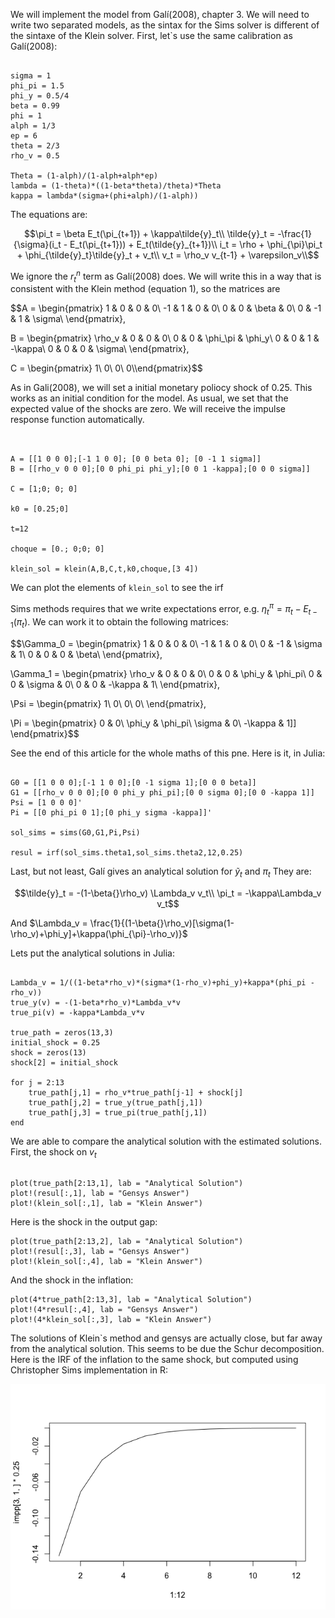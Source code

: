 We will implement the model from Galí(2008), chapter 3. We will need to write two separated models, as the sintax for the Sims solver is different of the sintaxe of the Klein solver. First, let`s use the same calibration as Galí(2008):

```@example 1

sigma = 1
phi_pi = 1.5
phi_y = 0.5/4
beta = 0.99
phi = 1
alph = 1/3
ep = 6
theta = 2/3
rho_v = 0.5

Theta = (1-alph)/(1-alph+alph*ep)
lambda = (1-theta)*((1-beta*theta)/theta)*Theta
kappa = lambda*(sigma+(phi+alph)/(1-alph))

```

The equations are:

$$\pi_t = \beta E_t(\pi_{t+1}) + \kappa\tilde{y}_t\\
\tilde{y}_t = -\frac{1}{\sigma}(i_t - E_t(\pi_{t+1})) + E_t(\tilde{y}_{t+1})\\
i_t = \rho + \phi_{\pi}\pi_t + \phi_{\tilde{y}_t}\tilde{y}_t + v_t\\
v_t = \rho_v v_{t-1} + \varepsilon_v\\$$

We ignore the $r^n_t$ term as Galí(2008) does. We will write this in a way that is consistent with the Klein method (equation 1), so the matrices are

$$A = \begin{pmatrix}
1 & 0 & 0 & 0\\
-1 & 1 & 0 & 0\\
0 & 0 & \beta & 0\\
0 & -1 & 1 & \sigma\\
\end{pmatrix},

B = \begin{pmatrix}
\rho_v & 0 & 0 & 0\\
0 & 0 & \phi_\pi & \phi_y\\
0 & 0 & 1 & -\kappa\\
0 & 0 & 0 & \sigma\\
\end{pmatrix},

C = \begin{pmatrix}
1\\
0\\
0\\
0\\\end{pmatrix}$$

As in Gali(2008), we will set a initial monetary poliocy shock of 0.25. This works as an initial condition for the model. As usual, we set that the expected value of the shocks are zero. We will receive the impulse response function automatically.

```@example1


A = [[1 0 0 0];[-1 1 0 0]; [0 0 beta 0]; [0 -1 1 sigma]]
B = [[rho_v 0 0 0];[0 0 phi_pi phi_y];[0 0 1 -kappa];[0 0 0 sigma]]

C = [1;0; 0; 0]

k0 = [0.25;0]

t=12

choque = [0.; 0;0; 0]

klein_sol = klein(A,B,C,t,k0,choque,[3 4])

```
We can plot the elements of `klein_sol` to see the irf


Sims methods requires that we write expectations error, e.g. $\eta_t^{\pi} = \pi_t - E_{t-1}(\pi_t)$. We can work it to obtain the following matrices:

$$\Gamma_0 = \begin{pmatrix}
1 & 0 & 0 & 0\\
-1 & 1 & 0 & 0\\
0 & -1 & \sigma & 1\\
0 & 0 & 0 & \beta\\
\end{pmatrix},

\Gamma_1 = \begin{pmatrix}
 \rho_v & 0 & 0 & 0\\
0 & 0 & \phi_y & \phi_pi\\
0 & 0 & \sigma & 0\\
0 & 0 & -\kappa & 1\\
\end{pmatrix},

\Psi = \begin{pmatrix}
1\\
0\\
0\\
0\\
\end{pmatrix},

\Pi = \begin{pmatrix}
0 & 0\\
\phi_y & \phi_pi\\
\sigma & 0\\
-\kappa & 1]]
\end{pmatrix}$$

See the end of this article for the whole maths of this pne. Here is it, in Julia:

```@example 1

G0 = [[1 0 0 0];[-1 1 0 0];[0 -1 sigma 1];[0 0 0 beta]]
G1 = [[rho_v 0 0 0];[0 0 phi_y phi_pi];[0 0 sigma 0];[0 0 -kappa 1]]
Psi = [1 0 0 0]'
Pi = [[0 phi_pi 0 1];[0 phi_y sigma -kappa]]'

sol_sims = sims(G0,G1,Pi,Psi)

resul = irf(sol_sims.theta1,sol_sims.theta2,12,0.25)

```

Last, but not least, Galí gives an analytical solution for $\tilde{y}_t$ and $\pi_t$ They are:

$$\tilde{y}_t = -(1-\beta{}\rho_v) \Lambda_v v_t\\
\pi_t = -\kappa\Lambda_v v_t$$

And $\Lambda_v = \frac{1}{(1-\beta{}\rho_v)[\sigma(1-\rho_v)+\phi_y]+\kappa(\phi_{\pi}-\rho_v)}$

Lets put the analytical solutions in Julia:

```@example 1

Lambda_v = 1/((1-beta*rho_v)*(sigma*(1-rho_v)+phi_y)+kappa*(phi_pi - rho_v))
true_y(v) = -(1-beta*rho_v)*Lambda_v*v
true_pi(v) = -kappa*Lambda_v*v

true_path = zeros(13,3)
initial_shock = 0.25
shock = zeros(13)
shock[2] = initial_shock

for j = 2:13
    true_path[j,1] = rho_v*true_path[j-1] + shock[j]
    true_path[j,2] = true_y(true_path[j,1])
    true_path[j,3] = true_pi(true_path[j,1])
end

```

We are able to compare the analytical solution with the estimated solutions. First, the shock on $v_t$

```@example 1

plot(true_path[2:13,1], lab = "Analytical Solution")
plot!(resul[:,1], lab = "Gensys Answer")
plot!(klein_sol[:,1], lab = "Klein Answer")
```

Here is the shock in the output gap:

```@example 1
plot(true_path[2:13,2], lab = "Analytical Solution")
plot!(resul[:,3], lab = "Gensys Answer")
plot!(klein_sol[:,4], lab = "Klein Answer")
```

And the shock in the inflation:

```@example 1
plot(4*true_path[2:13,3], lab = "Analytical Solution")
plot!(4*resul[:,4], lab = "Gensys Answer")
plot!(4*klein_sol[:,3], lab = "Klein Answer")

```

The solutions of Klein`s method and gensys are actually close, but far away from the analytical solution. This seems to be due the Schur decomposition. Here is the IRF of the inflation to the same shock, but computed using Christopher Sims implementation in R:

![](Rplot01.png)
